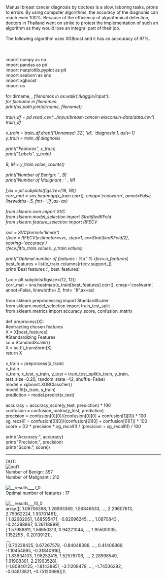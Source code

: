 
Manual breast cancer diagnosis by doctoes is a slow, laboring tasks, prone to errors. By using computer algorithms, the accuracy of the diagnonis can reach even 100%. Because of the efficiency of algorithmical detection, doctors in Thailand went on strike to protest the implementation of such an algorithm as they would lose an integral part of their job.\
\
The following algorithm uses XGBoost  and it has an accouracy of 97%.\
\
\
\
import numpy as np\
import pandas as pd\
import matplotlib.pyplot as plt\
import seaborn as sns\
import xgboost\
import os\
\
for dirname, _, filenames in os.walk('/kaggle/input'):\
    for filename in filenames:\
        print(os.path.join(dirname, filename))\
        \
train_df = pd.read_csv('../input/breast-cancer-wisconsin-data/data.csv')\
train_df\
\
x_train = train_df.drop(['Unnamed: 32', 'id', 'diagnosis'], axis=1)\
y_train = train_df.diagnosis\
\
print("Features", x_train)\
print("Labels", y_train)\
\
B, M = y_train.value_counts()\
\
print('Number of Benign: ' , B)\
print('Number of Malignant : ' , M)\
\
f,ax = plt.subplots(figsize=(18, 18))\
corr_mat = sns.heatmap(x_train.corr(), cmap='coolwarm', annot=False, linewidths=.5, fmt= '.1f',ax=ax)\
\
from sklearn.svm import SVC\
from sklearn.model_selection import StratifiedKFold\
from sklearn.feature_selection import RFECV\
\
svc = SVC(kernel='linear')\
rfecv = RFECV(estimator=svc, step=1, cv=StratifiedKFold(2), scoring='accuracy')\
rfecv.fit(x_train.values, y_train.values)\
\
print("Optimal number of features : %d" % rfecv.n_features_)\
best_features = list(x_train.columns[rfecv.support_])\
print('Best features :', best_features)\
\
f,ax = plt.subplots(figsize=(12, 12))\
corr_mat = sns.heatmap(x_train[best_features].corr(), cmap='coolwarm', annot=False, linewidths=.5, fmt= '.1f',ax=ax)\
\
from sklearn.preprocessing import StandardScaler\
from sklearn.model_selection import train_test_split\
from sklearn.metrics import accuracy_score, confusion_matrix\
\
def preprocess(X):\
    #extracting chosen features\
    X = X[best_features]\
    #Standardizing Features\
    sc = StandardScaler()\
    X = sc.fit_transform(X)\
    return X\
    \
x_train = preprocess(x_train)\
x_train\
x_train, x_test, y_train, y_test = train_test_split(x_train, y_train, test_size=0.20, random_state=42, shuffle=False)\
model = xgboost.XGBClassifier()\
model.fit(x_train, y_train)\
prediction = model.predict(x_test)\
\
accuracy = accuracy_score(y_test, prediction) * 100\
confusion = confusion_matrix(y_test, prediction)\
precision = confusion[0][0]/(confusion[0][0] + confusion[1][0]) * 100\
xg_recall1 = confusion[0][0]/(confusion[0][0] + confusion[0][1]) * 100\
score = ((2 * precision * xg_recall1) / (precision + xg_recall1)) / 100\
\
print("Accuracy:", accuracy)\
print("Precision:", precision)\
print("Score:", score)\

------------
OUT:\
![out1](https://user-images.githubusercontent.com/99653642/187438014-42386d69-b5a9-4fe5-bce7-210db8800c20.png)
\
Number of Benign:  357\
Number of Malignant :  212\
\
![__results___7_0](https://user-images.githubusercontent.com/99653642/187438353-020414c8-2d77-4474-9cd2-5306771fa5ed.png)
\
Optimal number of features : 17\
\
![__results___10_0](https://user-images.githubusercontent.com/99653642/187438473-fcd35a37-0ba8-4fc9-9500-1428bd1fc0b5.png)
\
array([[ 1.09706398,  1.26993369,  1.56846633, ...,  2.29607613,\
         2.75062224,  1.93701461],\
       [ 1.82982061,  1.68595471, -0.82696245, ...,  1.0870843 ,\
        -0.24388967,  0.28118999],\
       [ 1.57988811,  1.56650313,  0.94221044, ...,  1.95500035,\
         1.152255  ,  0.20139121],\
       ...,\
       [ 0.70228425,  0.67267578, -0.84048388, ...,  0.41406869,\
        -1.10454895, -0.31840916],\
       [ 1.83834103,  1.98252415,  1.52576706, ...,  2.28998549,\
         1.91908301,  2.21963528],\
       [-1.80840125, -1.81438851, -3.11208479, ..., -1.74506282,\
        -0.04813821, -0.75120669]])\
        
